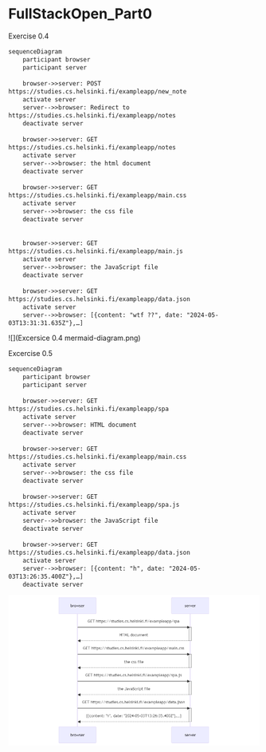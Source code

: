 # FullStackOpen_Part0

Exercise 0.4

    sequenceDiagram
        participant browser
        participant server

        browser->>server: POST https://studies.cs.helsinki.fi/exampleapp/new_note
        activate server
        server-->>browser: Redirect to https://studies.cs.helsinki.fi/exampleapp/notes
        deactivate server

        browser->>server: GET https://studies.cs.helsinki.fi/exampleapp/notes
        activate server
        server-->>browser: the html document
        deactivate server

        browser->>server: GET https://studies.cs.helsinki.fi/exampleapp/main.css
        activate server
        server-->>browser: the css file
        deactivate server


        browser->>server: GET https://studies.cs.helsinki.fi/exampleapp/main.js
        activate server
        server-->>browser: the JavaScript file
        deactivate server

        browser->>server: GET https://studies.cs.helsinki.fi/exampleapp/data.json
        activate server
        server-->>browser: [{content: "wtf ??", date: "2024-05-03T13:31:31.635Z"},…]

![](Excersice 0.4 mermaid-diagram.png)


Excercise 0.5

    sequenceDiagram
        participant browser
        participant server

        browser->>server: GET https://studies.cs.helsinki.fi/exampleapp/spa
        activate server
        server-->>browser: HTML document
        deactivate server

        browser->>server: GET https://studies.cs.helsinki.fi/exampleapp/main.css
        activate server
        server-->>browser: the css file
        deactivate server

        browser->>server: GET https://studies.cs.helsinki.fi/exampleapp/spa.js
        activate server
        server-->>browser: the JavaScript file
        deactivate server

        browser->>server: GET https://studies.cs.helsinki.fi/exampleapp/data.json
        activate server
        server-->>browser: [{content: "h", date: "2024-05-03T13:26:35.400Z"},…]
        deactivate server

![](Excercise%200.5%20sequence%20diagram.png)
